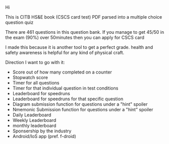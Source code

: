 Hi

This is CITB HS&E book (CSCS card test) PDF 
parsed into a multiple choice question quiz

There are 461 questions in this question bank.
If you manage to get 45/50 in the exam (90%)
over 50minutes then you can apply for CSCS card

I made this because it is another tool to get a perfect grade.
health and safety awareness is helpful for any kind of physical craft.

Direction I want to go with it:
- Score out of how many completed on a counter
- Stopwatch score
- Timer for all questions
- Timer for that individual question in test conditions
- Leaderboard for speedruns
- Leaderboard for speedruns for that specific question
- Diagram submission function for questions under a "hint" spoiler
- Nmemonic Submission function for questions under a "hint" spoiler
- Daily Leaderboard
- Weekly Leaderboard
- monthly leaderboard
- Sponsership by the industry
- Android/IoS app (pref. f-droid)
